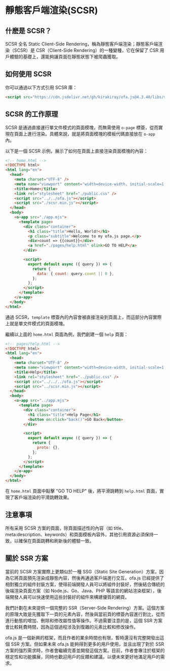 # 靜態客戶端渲染(SCSR)

## 什麽是 SCSR？

SCSR 全名 Static Client-Side Rendering，稱為靜態客戶端渲染；靜態客戶端渲染（SCSR）是 CSR（Client-Side Rendering）的一種變種，它在保留了 CSR 用戶體驗的基礎上，還能夠讓頁面在靜態狀態下被爬蟲獲取。

## 如何使用 SCSR

你可以通過以下方式引用 SCSR 庫：

```html
<script src="https://cdn.jsdelivr.net/gh/kirakiray/ofa.js@4.3.40/libs/scsr/dist/scsr.min.js"></script>
```

## SCSR 的工作原理

SCSR 是通過直接運行單文件模式的頁面模塊，而無需使用 `o-page` 標簽，從而實現在頁面上進行渲染。具體來說，就是將頁面模塊的模板代碼直接放在 `o-app` 內。

以下是一個 SCSR 示例，展示了如何在頁面上直接渲染頁面模塊的內容：

```html
<!-- home.html -->
<!DOCTYPE html>
<html lang="en">
  <head>
    <meta charset="UTF-8" />
    <meta name="viewport" content="width=device-width, initial-scale=1.0" />
    <title>Home</title>
    <link rel="stylesheet" href="./public.css" />
    <script src="../../ofa.js"></script>
    <script src="./scsr.min.js"></script>
  </head>
  <body>
    <o-app src="./app.mjs">
      <template page>
        <div class="container">
          <h1 class="title">Hello, World!</h1>
          <p class="subtitle">Welcome to my ofa.js page.</p>
          <div>count => {{count}}</div>
          <a href="./pages/help.html" olink>GO TO HELP</a>
        </div>

        <script>
          export default async ({ query }) => {
            return {
              data: { count: query.count || 0 },
            };
          };
        </script>
      </template>
    </o-app>
  </body>
</html>
```

通過 SCSR，`template` 標簽內的內容會被直接渲染到頁面上，而這部分內容實際上就是單文件模式的頁面模塊。

繼續以上面的 `home.html` 頁面為例，我們創建一個 `help` 頁面：

```html
<!-- pages/help.html -->
<!DOCTYPE html>
<html lang="en">
  <head>
    <meta charset="UTF-8" />
    <meta name="viewport" content="width=device-width, initial-scale=1.0" />
    <title>Help</title>
    <link rel="stylesheet" href="../public.css" />
    <script src="../../../ofa.js"></script>
    <script src="../scsr.min.js"></script>
  </head>
  <body>
    <o-app src="../app.mjs">
      <template page>
        <div class="container">
          <h1 class="title">Help Page</h1>
          <button on:click="back()">GO Back</button>
        </div>

        <script>
          export default async ({ query }) => {
            return {
              proto: {},
            };
          };
        </script>
      </template>
    </o-app>
  </body>
</html>

```

在 `home.html` 頁面中點擊 "GO TO HELP" 後，將平滑跳轉到 `help.html` 頁面，實現了客戶端渲染的平滑跳轉效果。

## 注意事項

所有采用 SCSR 方案的頁面，除頁面描述性的內容（如 title、meta:description、keywords）和頁面模板內容外，其他引用資源必須保持一致，以確保在頁面跳轉和刷新後的體驗一致。

## 關於 SSR 方案

當前的 SCSR 方案實際上更類似於一種 SSG（Static Site Generation）方案，因為它將頁面預先渲染成靜態內容，然後再通過客戶端進行交互。ofa.js 已經提供了相對獨立的組件封裝方案，使得前端開發人員可以將組件封裝好，然後結合傳統的後端渲染頁面方案（如 Node.js、Go、Java、PHP 等語言的網站渲染框架），後端開發人員可以快速使用這些封裝好的組件來構建優質的網頁。

我們計劃在未來提供一個完整的 SSR（Server-Side Rendering）方案。這個方案的原理大致是先獲取下一頁的元素內容，然後與當前頁的標簽內容進行對比，從而進行動態的增加、刪除和修改屬性值等操作。不過需要注意的是，這個 SSR 方案會比較耗費時間，因為這個過程涉及到復雜的元素比較和修改操作。

ofa.js 是一個新興的框架，而且作者的業余時間也有限，暫時還沒有完整開發出這個 SSR 方案。但如果未來 ofa.js 能夠得到更多的用戶使用，並且出現了對於 SSR 方案的強烈需求時，作者會繼續完善並開發這個方案。目前，作者會專注於框架的穩定性和功能擴展，同時也歡迎用戶的反饋和建議，以便未來更好地滿足用戶的需求。